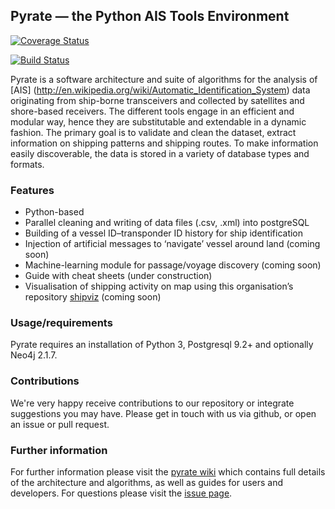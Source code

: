 ## Pyrate &mdash; the Python AIS Tools Environment

[![Coverage Status](https://coveralls.io/repos/github/willu47/pyrate/badge.svg?branch=test_db)](https://coveralls.io/github/willu47/pyrate?branch=test_db)

[![Build Status](https://travis-ci.org/willu47/pyrate.svg?branch=master)](https://travis-ci.org/willu47/pyrate)

Pyrate is a software architecture and suite of algorithms for the analysis of [AIS] (http://en.wikipedia.org/wiki/Automatic_Identification_System) data originating from ship-borne transceivers and collected by satellites and shore-based receivers. The different tools engage in an efficient and modular way, hence they are substitutable and extendable in a dynamic fashion. The primary goal is to validate and clean the dataset, extract information on shipping patterns and shipping routes. To make information easily discoverable, the data is stored in a variety of database types and formats.

### Features

* Python-based
* Parallel cleaning and writing of data files (.csv, .xml) into postgreSQL
* Building of a vessel ID&ndash;transponder ID history for ship identification
* Injection of artificial messages to ‘navigate’ vessel around land (coming soon)
* Machine-learning module for passage/voyage discovery (coming soon)
* Guide with cheat sheets (under construction)
* Visualisation of shipping activity on map using this organisation’s repository [shipviz](https://github.com/UCL-ShippingGroup/shipviz) (coming soon)

### Usage/requirements

Pyrate requires an installation of Python 3, Postgresql 9.2+  and optionally Neo4j 2.1.7.

### Contributions

We're very happy receive contributions to our repository or integrate suggestions you may have. Please get in touch with us via github, or open an issue or pull request.

### Further information

For further information please visit the [pyrate wiki](https://github.com/UCL-ShippingGroup/pyrate/wiki) which contains full details of the architecture and algorithms, as well as guides for users and developers.
For questions please visit the [issue page](https://github.com/UCL-ShippingGroup/pyrate/issues).
